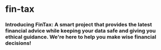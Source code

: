 # fin-tax
### Introducing FinTax: A smart project that provides the latest financial advice while keeping your data safe and giving you ethical guidance. We're here to help you make wise financial decisions!

